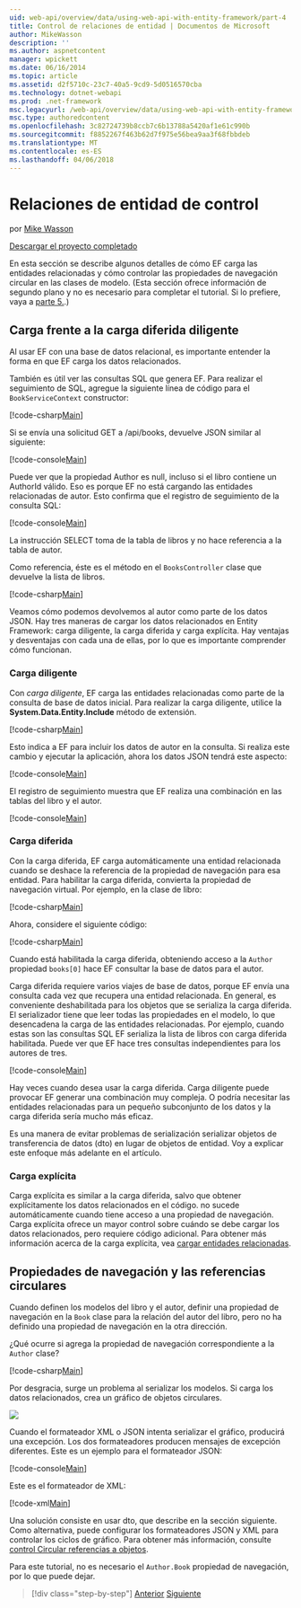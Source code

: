 ```yaml
---
uid: web-api/overview/data/using-web-api-with-entity-framework/part-4
title: Control de relaciones de entidad | Documentos de Microsoft
author: MikeWasson
description: ''
ms.author: aspnetcontent
manager: wpickett
ms.date: 06/16/2014
ms.topic: article
ms.assetid: d2f5710c-23c7-40a5-9cd9-5d0516570cba
ms.technology: dotnet-webapi
ms.prod: .net-framework
msc.legacyurl: /web-api/overview/data/using-web-api-with-entity-framework/part-4
msc.type: authoredcontent
ms.openlocfilehash: 3c82724739b8ccb7c6b13788a5420af1e61c990b
ms.sourcegitcommit: f8852267f463b62d7f975e56bea9aa3f68fbbdeb
ms.translationtype: MT
ms.contentlocale: es-ES
ms.lasthandoff: 04/06/2018
---
```

<a name="handling-entity-relations"></a>Relaciones de entidad de control
====================
por [Mike Wasson](https://github.com/MikeWasson)

[Descargar el proyecto completado](https://github.com/MikeWasson/BookService)

En esta sección se describe algunos detalles de cómo EF carga las entidades relacionadas y cómo controlar las propiedades de navegación circular en las clases de modelo. (Esta sección ofrece información de segundo plano y no es necesario para completar el tutorial. Si lo prefiere, vaya a [parte 5.](part-5.md).)

## <a name="eager-loading-versus-lazy-loading"></a>Carga frente a la carga diferida diligente

Al usar EF con una base de datos relacional, es importante entender la forma en que EF carga los datos relacionados.

También es útil ver las consultas SQL que genera EF. Para realizar el seguimiento de SQL, agregue la siguiente línea de código para el `BookServiceContext` constructor:

[!code-csharp[Main](part-4/samples/sample1.cs)]

Si se envía una solicitud GET a /api/books, devuelve JSON similar al siguiente:

[!code-console[Main](part-4/samples/sample2.cmd)]

Puede ver que la propiedad Author es null, incluso si el libro contiene un AuthorId válido. Eso es porque EF no está cargando las entidades relacionadas de autor. Esto confirma que el registro de seguimiento de la consulta SQL:

[!code-console[Main](part-4/samples/sample3.sql)]

La instrucción SELECT toma de la tabla de libros y no hace referencia a la tabla de autor.

Como referencia, éste es el método en el `BooksController` clase que devuelve la lista de libros.

[!code-csharp[Main](part-4/samples/sample4.cs)]

Veamos cómo podemos devolvemos al autor como parte de los datos JSON. Hay tres maneras de cargar los datos relacionados en Entity Framework: carga diligente, la carga diferida y carga explícita. Hay ventajas y desventajas con cada una de ellas, por lo que es importante comprender cómo funcionan.

### <a name="eager-loading"></a>Carga diligente

Con *carga diligente*, EF carga las entidades relacionadas como parte de la consulta de base de datos inicial. Para realizar la carga diligente, utilice la **System.Data.Entity.Include** método de extensión.

[!code-csharp[Main](part-4/samples/sample5.cs)]

Esto indica a EF para incluir los datos de autor en la consulta. Si realiza este cambio y ejecutar la aplicación, ahora los datos JSON tendrá este aspecto:

[!code-console[Main](part-4/samples/sample6.cmd)]

El registro de seguimiento muestra que EF realiza una combinación en las tablas del libro y el autor.

[!code-console[Main](part-4/samples/sample7.cmd)]

### <a name="lazy-loading"></a>Carga diferida

Con la carga diferida, EF carga automáticamente una entidad relacionada cuando se deshace la referencia de la propiedad de navegación para esa entidad. Para habilitar la carga diferida, convierta la propiedad de navegación virtual. Por ejemplo, en la clase de libro:

[!code-csharp[Main](part-4/samples/sample8.cs?highlight=6)]

Ahora, considere el siguiente código:

[!code-csharp[Main](part-4/samples/sample9.cs)]

Cuando está habilitada la carga diferida, obteniendo acceso a la `Author` propiedad `books[0]` hace EF consultar la base de datos para el autor.

Carga diferida requiere varios viajes de base de datos, porque EF envía una consulta cada vez que recupera una entidad relacionada. En general, es conveniente deshabilitada para los objetos que se serializa la carga diferida. El serializador tiene que leer todas las propiedades en el modelo, lo que desencadena la carga de las entidades relacionadas. Por ejemplo, cuando estas son las consultas SQL EF serializa la lista de libros con carga diferida habilitada. Puede ver que EF hace tres consultas independientes para los autores de tres.

[!code-console[Main](part-4/samples/sample10.sql)]

Hay veces cuando desea usar la carga diferida. Carga diligente puede provocar EF generar una combinación muy compleja. O podría necesitar las entidades relacionadas para un pequeño subconjunto de los datos y la carga diferida sería mucho más eficaz.

Es una manera de evitar problemas de serialización serializar objetos de transferencia de datos (dto) en lugar de objetos de entidad. Voy a explicar este enfoque más adelante en el artículo.

### <a name="explicit-loading"></a>Carga explícita

Carga explícita es similar a la carga diferida, salvo que obtener explícitamente los datos relacionados en el código. no sucede automáticamente cuando tiene acceso a una propiedad de navegación. Carga explícita ofrece un mayor control sobre cuándo se debe cargar los datos relacionados, pero requiere código adicional. Para obtener más información acerca de la carga explícita, vea [cargar entidades relacionadas](https://msdn.microsoft.com/data/jj574232#explicit).

## <a name="navigation-properties-and-circular-references"></a>Propiedades de navegación y las referencias circulares

Cuando definen los modelos del libro y el autor, definir una propiedad de navegación en la `Book` clase para la relación del autor del libro, pero no ha definido una propiedad de navegación en la otra dirección.

¿Qué ocurre si agrega la propiedad de navegación correspondiente a la `Author` clase?

[!code-csharp[Main](part-4/samples/sample11.cs?highlight=7)]

Por desgracia, surge un problema al serializar los modelos. Si carga los datos relacionados, crea un gráfico de objetos circulares.

![](part-4/_static/image1.png)

Cuando el formateador XML o JSON intenta serializar el gráfico, producirá una excepción. Los dos formateadores producen mensajes de excepción diferentes. Este es un ejemplo para el formateador JSON:

[!code-console[Main](part-4/samples/sample12.cmd)]

Este es el formateador de XML:

[!code-xml[Main](part-4/samples/sample13.xml)]

Una solución consiste en usar dto, que describe en la sección siguiente. Como alternativa, puede configurar los formateadores JSON y XML para controlar los ciclos de gráfico. Para obtener más información, consulte [control Circular referencias a objetos](../../formats-and-model-binding/json-and-xml-serialization.md#handling_circular_object_references).

Para este tutorial, no es necesario el `Author.Book` propiedad de navegación, por lo que puede dejar.

> [!div class="step-by-step"]
> [Anterior](part-3.md)
> [Siguiente](part-5.md)
